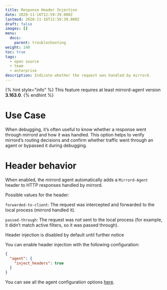 ```yaml
---
title: Response Header Injection
date: 2020-11-16T12:59:39.000Z
lastmod: 2020-11-16T12:59:39.000Z
draft: false
images: []
menu:
  docs:
    parent: troubleshooting
weight: 140
toc: true
tags:
  - open source
  - team
  - enterprise
description: Indicate whether the request was handled by mirrord.
---
```


{% hint style="info" %}
This feature requires at least mirrord-agent version **3.163.0**.
{% endhint %}

# Use Case
When debugging, it’s often useful to know whether a response went through mirrord and how it was handled.
This option helps to verify mirrord’s routing decisions and confirm whether traffic went through an agent or bypassed it during debugging.

# Header behavior 
When enabled, the mirrord agent automatically adds a `Mirrord-Agent` header to HTTP responses handled by mirrord.

Possible values for the header:

`forwarded-to-client`: The request was intercepted and forwarded to the local process (mirrord handled it).

`passed-through`: The request was not sent to the local process (for example, it didn’t match active filters, so it was passed through).

Header injection is disabled by default until further notice

You can enable header injection with the following configuration:

```json
{
  "agent": {
    "inject_headers": true
  }
}
```

You can see all the agent configuration options [here](https://metalbear.com/mirrord/docs/config/options#agent).